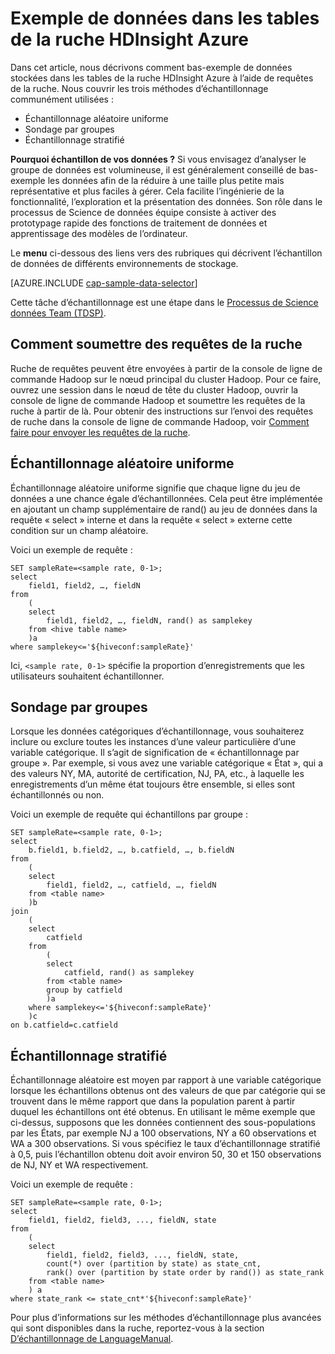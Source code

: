 <properties
    pageTitle="Exemple de données dans les tables de la ruche HDInsight Azure | Microsoft Azure"
    description="Vers le bas de l’échantillonnage des données dans les Tables de la ruche Azure HDInsight (Hadopop)"
    services="machine-learning,hdinsight"
    documentationCenter=""
    authors="bradsev"
    manager="jhubbard"
    editor="cgronlun"  />

<tags
    ms.service="machine-learning"
    ms.workload="data-services"
    ms.tgt_pltfrm="na"
    ms.devlang="na"
    ms.topic="article"
    ms.date="09/19/2016"
    ms.author="hangzh;bradsev" />

# <a name="sample-data-in-azure-hdinsight-hive-tables"></a>Exemple de données dans les tables de la ruche HDInsight Azure

Dans cet article, nous décrivons comment bas-exemple de données stockées dans les tables de la ruche HDInsight Azure à l’aide de requêtes de la ruche. Nous couvrir les trois méthodes d’échantillonnage communément utilisées :

* Échantillonnage aléatoire uniforme
* Sondage par groupes
* Échantillonnage stratifié

**Pourquoi échantillon de vos données ?**
Si vous envisagez d’analyser le groupe de données est volumineuse, il est généralement conseillé de bas-exemple les données afin de la réduire à une taille plus petite mais représentative et plus faciles à gérer. Cela facilite l’ingénierie de la fonctionnalité, l’exploration et la présentation des données. Son rôle dans le processus de Science de données équipe consiste à activer des prototypage rapide des fonctions de traitement de données et apprentissage des modèles de l’ordinateur.

Le **menu** ci-dessous des liens vers des rubriques qui décrivent l’échantillon de données de différents environnements de stockage.

[AZURE.INCLUDE [cap-sample-data-selector](../../includes/cap-sample-data-selector.md)]

Cette tâche d’échantillonnage est une étape dans le [Processus de Science données Team (TDSP)](https://azure.microsoft.com/documentation/learning-paths/cortana-analytics-process/).


## <a name="how-to-submit-hive-queries"></a>Comment soumettre des requêtes de la ruche
Ruche de requêtes peuvent être envoyées à partir de la console de ligne de commande Hadoop sur le nœud principal du cluster Hadoop. Pour ce faire, ouvrez une session dans le nœud de tête du cluster Hadoop, ouvrir la console de ligne de commande Hadoop et soumettre les requêtes de la ruche à partir de là. Pour obtenir des instructions sur l’envoi des requêtes de ruche dans la console de ligne de commande Hadoop, voir [Comment faire pour envoyer les requêtes de la ruche](machine-learning-data-science-move-hive-tables.md#submit).

## <a name="uniform"></a>Échantillonnage aléatoire uniforme
Échantillonnage aléatoire uniforme signifie que chaque ligne du jeu de données a une chance égale d’échantillonnées. Cela peut être implémentée en ajoutant un champ supplémentaire de rand() au jeu de données dans la requête « select » interne et dans la requête « select » externe cette condition sur un champ aléatoire.

Voici un exemple de requête :

    SET sampleRate=<sample rate, 0-1>;
    select
        field1, field2, …, fieldN
    from
        (
        select
            field1, field2, …, fieldN, rand() as samplekey
        from <hive table name>
        )a
    where samplekey<='${hiveconf:sampleRate}'

Ici, `<sample rate, 0-1>` spécifie la proportion d’enregistrements que les utilisateurs souhaitent échantillonner.

## <a name="group"></a>Sondage par groupes

Lorsque les données catégoriques d’échantillonnage, vous souhaiterez inclure ou exclure toutes les instances d’une valeur particulière d’une variable catégorique. Il s’agit de signification de « échantillonnage par groupe ».
Par exemple, si vous avez une variable catégorique « État », qui a des valeurs NY, MA, autorité de certification, NJ, PA, etc., à laquelle les enregistrements d’un même état toujours être ensemble, si elles sont échantillonnés ou non.

Voici un exemple de requête qui échantillons par groupe :

    SET sampleRate=<sample rate, 0-1>;
    select
        b.field1, b.field2, …, b.catfield, …, b.fieldN
    from
        (
        select
            field1, field2, …, catfield, …, fieldN
        from <table name>
        )b
    join
        (
        select
            catfield
        from
            (
            select
                catfield, rand() as samplekey
            from <table name>
            group by catfield
            )a
        where samplekey<='${hiveconf:sampleRate}'
        )c
    on b.catfield=c.catfield

## <a name="stratified"></a>Échantillonnage stratifié

Échantillonnage aléatoire est moyen par rapport à une variable catégorique lorsque les échantillons obtenus ont des valeurs de que par catégorie qui se trouvent dans le même rapport que dans la population parent à partir duquel les échantillons ont été obtenus. En utilisant le même exemple que ci-dessus, supposons que les données contiennent des sous-populations par les États, par exemple NJ a 100 observations, NY a 60 observations et WA a 300 observations. Si vous spécifiez le taux d’échantillonnage stratifié à 0,5, puis l’échantillon obtenu doit avoir environ 50, 30 et 150 observations de NJ, NY et WA respectivement.

Voici un exemple de requête :

    SET sampleRate=<sample rate, 0-1>;
    select
        field1, field2, field3, ..., fieldN, state
    from
        (
        select
            field1, field2, field3, ..., fieldN, state,
            count(*) over (partition by state) as state_cnt,
            rank() over (partition by state order by rand()) as state_rank
        from <table name>
        ) a
    where state_rank <= state_cnt*'${hiveconf:sampleRate}'


Pour plus d’informations sur les méthodes d’échantillonnage plus avancées qui sont disponibles dans la ruche, reportez-vous à la section [D’échantillonnage de LanguageManual](https://cwiki.apache.org/confluence/display/Hive/LanguageManual+Sampling).
